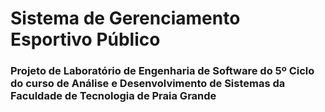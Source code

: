 # Sistema de Gerenciamento Esportivo Público
### Projeto de Laboratório de Engenharia de Software do 5º Ciclo do curso de Análise e Desenvolvimento de Sistemas da Faculdade de Tecnologia de Praia Grande
